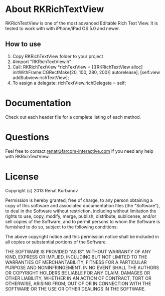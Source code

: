 # About RKRichTextView
RKRichTextView is one of the most advanced Editable Rich Text View.
It is tested to work with with iPhone/iPad OS 5.0 and newer.

## How to use
1. Copy RKRichTextView folder to your project
2. #import "RKRichTextView.h"
3. Call: RKRichTextView *richTextView = [[[RKRichTextView alloc] initWithFrame:CGRectMake(20, 100, 280, 200)] autorelease];
	[self.view addSubview:richTextView];
4. To assign a delegate: richTextView.richDelegate = self;

# Documentation
Check out each header file for a complete listing of each method.

# Questions
Feel free to contact renat@farcom-interactive.com if you need any help with RKRichTextView.

# License
Copyright (c) 2013 Renat Kurbanov

Permission is hereby granted, free of charge, to any person obtaining a copy
of this software and associated documentation files (the "Software"), to deal
in the Software without restriction, including without limitation the rights
to use, copy, modify, merge, publish, distribute, sublicense, and/or sell
copies of the Software, and to permit persons to whom the Software is
furnished to do so, subject to the following conditions:

The above copyright notice and this permission notice shall be included in
all copies or substantial portions of the Software.

THE SOFTWARE IS PROVIDED "AS IS", WITHOUT WARRANTY OF ANY KIND, EXPRESS OR
IMPLIED, INCLUDING BUT NOT LIMITED TO THE WARRANTIES OF MERCHANTABILITY,
FITNESS FOR A PARTICULAR PURPOSE AND NONINFRINGEMENT. IN NO EVENT SHALL THE
AUTHORS OR COPYRIGHT HOLDERS BE LIABLE FOR ANY CLAIM, DAMAGES OR OTHER
LIABILITY, WHETHER IN AN ACTION OF CONTRACT, TORT OR OTHERWISE, ARISING FROM,
OUT OF OR IN CONNECTION WITH THE SOFTWARE OR THE USE OR OTHER DEALINGS IN
THE SOFTWARE.
